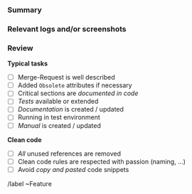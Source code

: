### Summary

<!-- 
Summarize the feature. Map the MR with Tickets from JIRA (by using the ticket id)
-->

### Relevant logs and/or screenshots

<!-- 
Paste any relevant logs - please use code blocks (```) to format console output,
logs, and code as it's very hard to read otherwise.)

Paste images of the new features.
-->

### Review

<!-- 
The bullet points will be edited by the reviewer 
-->

**Typical tasks**

- [ ] Merge-Request is well described
- [ ] Added `Obsolete` attributes if necessary
- [ ] Critical sections are *documented in code*
- [ ] *Tests* available or extended
- [ ] *Documentation* is created / updated
- [ ] Running in test environment
- [ ] *Manual* is created / updated

**Clean code**

- [ ] *All* unused references are removed
- [ ] Clean code rules are respected with passion (naming, ...)
- [ ] Avoid *copy and pasted* code snippets

/label ~Feature